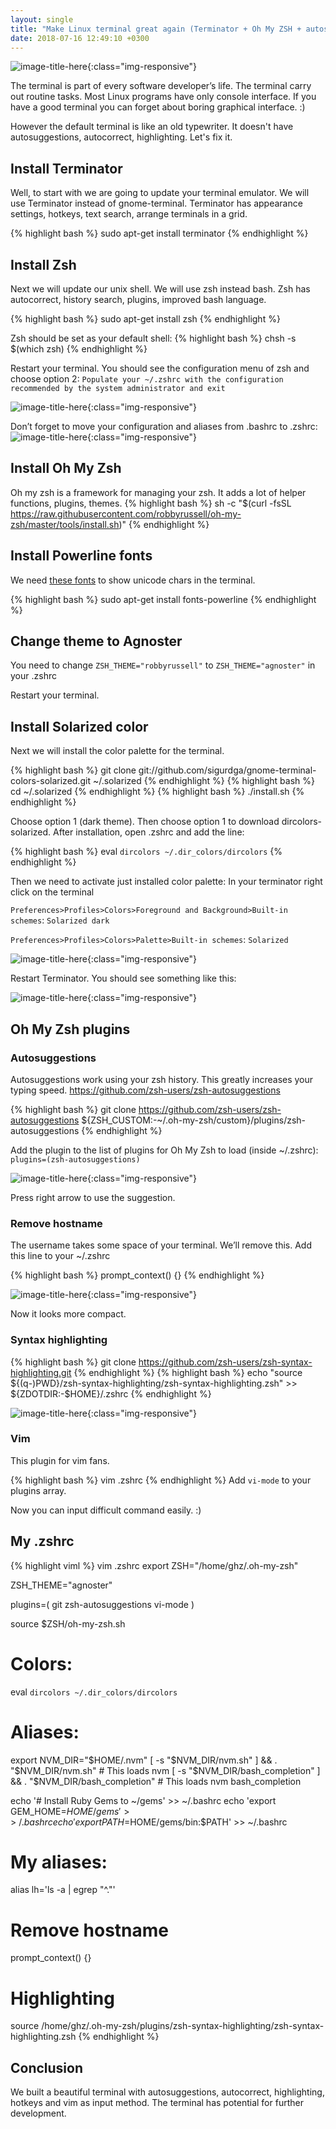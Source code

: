 ```yaml
---
layout: single
title: "Make Linux terminal great again (Terminator + Oh My ZSH + autosuggestions + highlighting + Agnoster theme + powerline fonts + solarized colors)"
date: 2018-07-16 12:49:10 +0300
---
```


![image-title-here](/assets/img/0010_c.png){:class="img-responsive"}

The terminal is part of every software developer’s life. The terminal carry out routine tasks. Most Linux programs have only console interface. If you have a good terminal you can forget about boring graphical interface. :) 

However the default terminal is like an old typewriter. It doesn't have autosuggestions, autocorrect, highlighting. Let's fix it. 

## Install Terminator
Well, to start with we are going to update your terminal emulator. We will use Terminator instead of gnome-terminal. Terminator has appearance settings, hotkeys, text search, arrange terminals in a grid. 

{% highlight bash %}
sudo apt-get install terminator
{% endhighlight %}

## Install Zsh
Next we will update our unix shell. We will use zsh instead bash. Zsh has autocorrect, history search, plugins, improved bash language. 

{% highlight bash %}
sudo apt-get install zsh
{% endhighlight %}

Zsh should be set as your default shell:
{% highlight bash %}
chsh -s $(which zsh)
{% endhighlight %}

Restart your terminal. You should see the configuration menu of zsh and choose option 2:
`Populate your ~/.zshrc with the configuration recommended by the system administrator and exit`

![image-title-here](/assets/img/0011.png){:class="img-responsive"}

Don’t forget to move your configuration and aliases from .bashrc to .zshrc:
![image-title-here](/assets/img/0012.png){:class="img-responsive"}

## Install Oh My Zsh
Oh my zsh is a framework for managing your zsh. It adds a lot of helper functions, plugins, themes. 
{% highlight bash %}
sh -c "$(curl -fsSL https://raw.githubusercontent.com/robbyrussell/oh-my-zsh/master/tools/install.sh)"
{% endhighlight %}

## Install Powerline fonts 
We need [these fonts](https://github.com/powerline/fonts) to show unicode chars in the terminal.

{% highlight bash %}
sudo apt-get install fonts-powerline
{% endhighlight %}

## Change theme to Agnoster

You need to change `ZSH_THEME="robbyrussell"` to `ZSH_THEME="agnoster"` in your .zshrc 

Restart your terminal. 

## Install Solarized color
Next we will install the color palette for the terminal. 

{% highlight bash %}
git clone git://github.com/sigurdga/gnome-terminal-colors-solarized.git ~/.solarized
{% endhighlight %}
{% highlight bash %}
cd ~/.solarized
{% endhighlight %}
{% highlight bash %}
./install.sh
{% endhighlight %}

Choose option 1 (dark theme). Then choose option 1 to download dircolors-solarized. After installation, open .zshrc and add the line:

{% highlight bash %}
eval `dircolors ~/.dir_colors/dircolors`
{% endhighlight %}

Then we need to activate just installed color palette: 
In your terminator right click on the terminal

`Preferences>Profiles>Colors>Foreground and Background>Built-in schemes`: `Solarized dark`

`Preferences>Profiles>Colors>Palette>Built-in schemes`: `Solarized`

![image-title-here](/assets/img/0013.png){:class="img-responsive"}

Restart Terminator. You should see something like this:

![image-title-here](/assets/img/0014.png){:class="img-responsive"}

## Oh My Zsh plugins
### Autosuggestions 
Autosuggestions work using your zsh history. This greatly increases your typing speed.
https://github.com/zsh-users/zsh-autosuggestions

{% highlight bash %}
git clone https://github.com/zsh-users/zsh-autosuggestions ${ZSH_CUSTOM:-~/.oh-my-zsh/custom}/plugins/zsh-autosuggestions
{% endhighlight %}

Add the plugin to the list of plugins for Oh My Zsh to load (inside ~/.zshrc):
`plugins=(zsh-autosuggestions)`

![image-title-here](/assets/img/0006.gif){:class="img-responsive"}

Press right arrow to use the suggestion. 

### Remove hostname
The username takes some space of your terminal. We’ll remove this.
Add this line to your ~/.zshrc

{% highlight bash %}
prompt_context() {} 
{% endhighlight %}

![image-title-here](/assets/img/0015.png){:class="img-responsive"}

Now it looks more compact. 

### Syntax highlighting
{% highlight bash %}
git clone https://github.com/zsh-users/zsh-syntax-highlighting.git
{% endhighlight %}
{% highlight bash %}
echo "source ${(q-)PWD}/zsh-syntax-highlighting/zsh-syntax-highlighting.zsh" >> ${ZDOTDIR:-$HOME}/.zshrc
{% endhighlight %}

![image-title-here](/assets/img/0016.png){:class="img-responsive"}

### Vim 
This plugin for vim fans. 

{% highlight bash %}
vim .zshrc
{% endhighlight %}
Add `vi-mode` to your plugins array. 

Now you can input difficult command easily. :)

## My .zshrc
{% highlight viml %}
vim .zshrc
export ZSH="/home/ghz/.oh-my-zsh"

ZSH_THEME="agnoster"

plugins=(
  git
  zsh-autosuggestions
  vi-mode
)

source $ZSH/oh-my-zsh.sh

# Colors:
eval `dircolors ~/.dir_colors/dircolors`

# Aliases:
export NVM_DIR="$HOME/.nvm"
[ -s "$NVM_DIR/nvm.sh" ] && \. "$NVM_DIR/nvm.sh"  # This loads nvm
[ -s "$NVM_DIR/bash_completion" ] && \. "$NVM_DIR/bash_completion"  # This loads nvm bash_completion

echo '# Install Ruby Gems to ~/gems' >> ~/.bashrc
echo 'export GEM_HOME=$HOME/gems' >> ~/.bashrc
echo 'export PATH=$HOME/gems/bin:$PATH' >> ~/.bashrc

# My aliases:
alias lh='ls -a | egrep "^\."'

# Remove hostname
prompt_context() {} 

# Highlighting
source /home/ghz/.oh-my-zsh/plugins/zsh-syntax-highlighting/zsh-syntax-highlighting.zsh
{% endhighlight %}


## Conclusion 
We built a beautiful terminal with autosuggestions, autocorrect, highlighting, hotkeys and vim as input method. The terminal has potential for further development.
